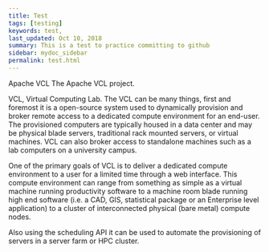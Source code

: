 ```yaml
---
title: Test
tags: [testing]
keywords: test,
last_updated: Oct 10, 2018
summary: This is a test to practice committing to github
sidebar: mydoc_sidebar
permalink: test.html
---
```


Apache VCL
The Apache VCL project.

VCL, Virtual Computing Lab. The VCL can be many things, first and foremost it is a open-source system used to dynamically provision and broker remote access to a dedicated compute environment for an end-user. The provisioned computers are typically housed in a data center and may be physical blade servers, traditional rack mounted servers, or virtual machines. VCL can also broker access to standalone machines such as a lab computers on a university campus.

One of the primary goals of VCL is to deliver a dedicated compute environment to a user for a limited time through a web interface. This compute environment can range from something as simple as a virtual machine running productivity software to a machine room blade running high end software (i.e. a CAD, GIS, statistical package or an Enterprise level application) to a cluster of interconnected physical (bare metal) compute nodes.

Also using the scheduling API it can be used to automate the provisioning of servers in a server farm or HPC cluster.
